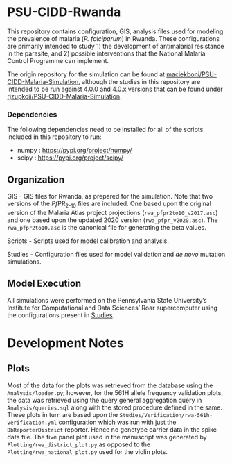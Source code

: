 # PSU-CIDD-Rwanda

This repository contains configuration, GIS, analysis files used for modeling the prevalence of malaria (*P. falciparum*) in Rwanda. These configurations are primarily intended to study 1) the development of antimalarial resistance in the parasite, and 2) possible interventions that the National Malaria Control Programme can implement.

The origin repository for the simulation can be found at [maciekboni/PSU-CIDD-Malaria-Simulation](https://github.com/maciekboni/PSU-CIDD-Malaria-Simulation), although the studies in this repository are intended to be run against 4.0.0 and 4.0.x versions that can be found under [rjzupkoii/PSU-CIDD-Malaria-Simulation](https://github.com/rjzupkoii/PSU-CIDD-Malaria-Simulation).

### Dependencies 

The following dependencies need to be installed for all of the scripts included in this repository to run:

- numpy : https://pypi.org/project/numpy/
- scipy : https://pypi.org/project/scipy/

## Organization

GIS     - GIS files for Rwanda, as prepared for the simulation. Note that two versions of the *Pf*PR<sub>2-10</sub> files are included. One based upon the original version of the Malaria Atlas project projections (`rwa_pfpr2to10_v2017.asc`) and one based upon the updated 2020 version (`rwa_pfpr_v2020.asc`). The `rwa_pfpr2to10.asc` is the canonical file for generating the beta values.

Scripts - Scripts used for model calibration and analysis.

Studies - Configuration files used for model validation and *de novo* mutation simulations.

## Model Execution

All simulations were performed on the Pennsylvania State University’s Institute for Computational and Data Sciences’ Roar supercomputer using the configurations present in [Studies](Studies/).

# Development Notes

## Plots

Most of the data for the plots was retrieved from the database using the `Analysis/loader.py`; however, for the 561H allele frequency validation plots, the data was retrieved using the query general aggregation query in `Analysis/queries.sql` along with the stored procedure defined in the same. These plots in turn are based upon the `Studies/Verification/rwa-561h-verification.yml` configuration which was run with just the `DbReporterDistrict` reporter. Hence no genotype carrier data in the spike data file. The five panel plot used in the manuscript was generated by `Plotting/rwa_district_plot.py` as opposed to the `Plotting/rwa_national_plot.py` used for the violin plots.